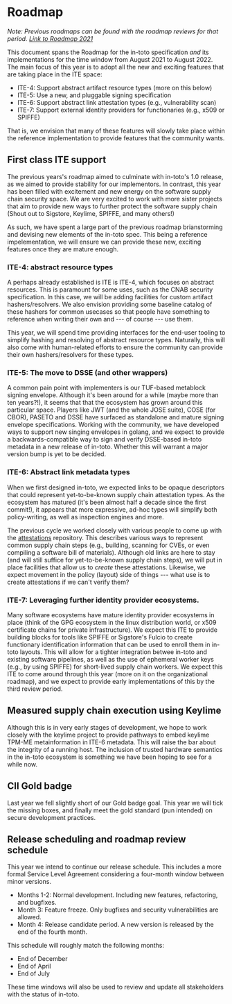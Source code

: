 Roadmap
=======

_Note: Previous roadmaps can be found with the roadmap reviews for that period.
[Link to Roadmap 2021](roadmap-reviews/2021/ROADMAP.md)_

This document spans the Roadmap for the in-toto specification _and_ its
implementations for the time window from August 2021 to August 2022. The main
focus of this year is to adopt all the new and exciting features that are
taking place in the ITE space:

- ITE-4: Support abstract artifact resource types (more on this below)
- ITE-5: Use a new, and pluggable signing specification
- ITE-6: Support abstract link attestation types (e.g., vulnerability scan)
- ITE-7: Support external identity providers for functionaries (e.g., x509 or SPIFFE)

That is, we envision that many of these features will slowly take place within
the reference implementation to provide features that the community wants. 

## First class ITE support

The previous years's roadmap aimed to culminate with in-toto's 1.0
release, as we aimed to provide stability for our implementors. In contrast,
this year has been filled with excitement and new energy on the software supply
chain security space. We are very excited to work with more sister projects
that aim to provide new ways to further protect the software supply chain
(Shout out to Sigstore, Keylime, SPIFFE, and many others!)

As such, we have spent a large part of the previous roadmap brianstorming and
devising new elements of the in-toto spec. This being a reference
impelementation, we will ensure we can provide these new, exciting features
once they are mature enough.

### ITE-4: abstract resource types

A perhaps already established is ITE is ITE-4, which focuses on abstract
resources. This is paramount for some uses, such as the CNAB security
specification. In this case, we will be adding facilities for custom artifact
hashers/resolvers. We also envision providing some baseline catalog of these
hashers for common usecases so that people have something to reference when
writing their own and --- of course --- use them.

This year, we will spend time providing interfaces for the end-user tooling to
simplify hashing and resolving of abstract resource types. Naturally, this will
also come with human-related efforts to ensure the community can provide their
own hashers/resolvers for these types.

### ITE-5: The move to DSSE (and other wrappers)

A common pain point with implementers is our TUF-based metablock signing
envelope. Although it's been around for a while (maybe more than ten years?!),
it seems that that the ecosystem has grown around this particular space.
Players like JWT (and the whole JOSE suite), COSE (for CBOR), PASETO and DSSE
have surfaced as standalone and mature signing envelope specifications. Working
with the community, we have developed ways to support new singing envelopes in
golang, and we expect to provide a backwards-compatible way to sign and verify
DSSE-based in-toto metadata in a new release of in-toto. Whether this will
warrant a major version bump is yet to be decided.

### ITE-6: Abstract link metadata types

When we first designed in-toto, we expected links to be opaque descriptors that
could represent yet-to-be-known supply chain attestation types. As the
ecosystem has matured (it's been almost half a decade since the first commit!),
it appears that more expressive, ad-hoc types will simplify both
policy-writing, as well as inspection engines and more.

The previous cycle we worked closely with various people to come up with the
[attestations](https://github.com/in-toto/attestation) repository. This
describes various ways to represent common supply chain steps (e.g., building,
scanning for CVEs, or even compiling a software bill of materials). Although
old links are here to stay (and will still suffice for yet-to-be-known supply
chain steps), we will put in place facilities that allow us to *create* these
attestations. Likewise, we expect movement in the policy (layout) side of
things --- what use is to create attestations if we can't verify them?

### ITE-7: Leveraging further identity provider ecosystems.

Many software ecosystems have mature identity provider ecosystems in place
(think of the GPG ecosystem in the linux distribution world, or x509
certificate chains for private infrastructure). We expect this ITE to provide
building blocks for tools like SPIFFE or Sigstore's Fulcio to create
functionary identification information that can be used to enroll them in
in-toto layouts. This will allow for a tighter integration betwee in-toto and
existing software pipelines, as well as the use of ephemeral worker keys (e.g.,
by using SPIFFE) for short-lived supply chain workers. We expect this ITE to
come around through this year (more on it on the organizational roadmap), and
we expect to provide early implementations of this by the third review period.

## Measured supply chain execution using Keylime

Although this is in very early stages of development, we hope to work closely
with the keylime project to provide pathways to embed keylime TPM-ME
metainformation in ITE-6 metadata. This will raise the bar about the integrity
of a running host. The inclusion of trusted hardware semantics in the in-toto
ecosystem is something we have been hoping to see for a while now.

## CII Gold badge

Last year we fell slightly short of our Gold badge goal. This year we will tick
the missing boxes, and finally meet the gold standard (pun intended) on secure
development practices.

## Release scheduling and roadmap review schedule

This year we intend to continue our release schedule. This includes a more
formal Service Level Agreement considering a four-month window between minor
versions.

- Months 1-2: Normal development. Including new features, refactoring, and bugfixes.
- Month 3: Feature freeze. Only bugfixes and security vulnerabilities are allowed.
- Month 4: Release candidate period. A new version is released by the end of
  the fourth month.

This schedule will roughly match the following months:

- End of December
- End of April
- End of July

These time windows will also be used to review and update all stakeholders with
the status of in-toto.
